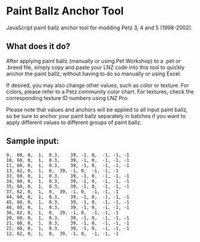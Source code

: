 # Paint Ballz Anchor Tool
JavaScript paint ballz anchor tool for modding Petz 3, 4 and 5 (1998-2002).

## What does it do?
After applying paint ballz (manually or using Pet Workshop) to a .pet or .breed file, simply copy and paste your LNZ code into this tool to quickly anchor the paint ballz, without having to do so manually or using Excel.

If desired, you may also change other values, such as color or texture. For colors, please refer to a Petz community color chart. For textures, check the corresponding texture ID numbers using LNZ Pro. 

Please note that values and anchors will be applied to all input paint ballz, so be sure to anchor your paint ballz separately in batches if you want to apply different values to different groups of paint ballz.

## Sample input:

```
9,	60,	0,	1,	0.3,	39,	-1,	0,	-1,	-1,	-1
10,	60,	0,	1,	0.3,	39,	-1,	0,	-1,	-1,	-1
11,	60,	0,	1,	0.3,	39,	-1,	0,	-1,	-1,	-1
13,	62,	0,	1,	0,	39,	-1,	0,	-1,	-1,	-1
33,	60,	0,	1,	0.3,	39,	-1,	0,	-1,	-1,	-1
34,	60,	0,	1,	0.3,	39,	-1,	0,	-1,	-1,	-1
35,	60,	0,	1,	0.3,	39,	-1,	0,	-1,	-1,	-1
37,	62,	0,	1,	0,	39,	-1,	0,	-1,	-1,	-1
44,	60,	0,	1,	0.3,	39,	-1,	0,	-1,	-1,	-1
45,	60,	0,	1,	0.3,	39,	-1,	0,	-1,	-1,	-1
46,	60,	0,	1,	0.3,	39,	-1,	0,	-1,	-1,	-1
36,	62,	0,	1,	0,	39,	-1,	0,	-1,	-1,	-1
20,	60,	0,	1,	0.3,	39,	-1,	0,	-1,	-1,	-1
21,	60,	0,	1,	0.3,	39,	-1,	0,	-1,	-1,	-1
22,	60,	0,	1,	0.3,	39,	-1,	0,	-1,	-1,	-1
12,	62,	0,	1,	0,	39,	-1,	0,	-1,	-1,	-1
```
